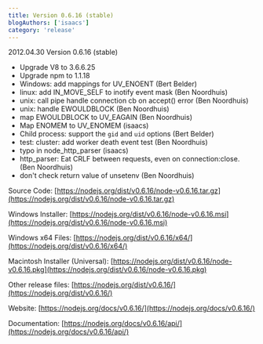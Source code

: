 ```yaml
---
title: Version 0.6.16 (stable)
blogAuthors: ['isaacs']
category: 'release'
---
```


2012.04.30 Version 0.6.16 (stable)

* Upgrade V8 to 3.6.6.25
* Upgrade npm to 1.1.18
* Windows: add mappings for UV\_ENOENT (Bert Belder)
* linux: add IN\_MOVE\_SELF to inotify event mask (Ben Noordhuis)
* unix: call pipe handle connection cb on accept() error (Ben Noordhuis)
* unix: handle EWOULDBLOCK (Ben Noordhuis)
* map EWOULDBLOCK to UV\_EAGAIN (Ben Noordhuis)
* Map ENOMEM to UV\_ENOMEM (isaacs)
* Child process: support the `gid` and `uid` options (Bert Belder)
* test: cluster: add worker death event test (Ben Noordhuis)
* typo in node\_http\_parser (isaacs)
* http\_parser: Eat CRLF between requests, even on connection:close. (Ben Noordhuis)
* don't check return value of unsetenv (Ben Noordhuis)

Source Code: [https://nodejs.org/dist/v0.6.16/node-v0.6.16.tar.gz](https://nodejs.org/dist/v0.6.16/node-v0.6.16.tar.gz)

Windows Installer: [https://nodejs.org/dist/v0.6.16/node-v0.6.16.msi](https://nodejs.org/dist/v0.6.16/node-v0.6.16.msi)

Windows x64 Files: [https://nodejs.org/dist/v0.6.16/x64/](https://nodejs.org/dist/v0.6.16/x64/)

Macintosh Installer (Universal): [https://nodejs.org/dist/v0.6.16/node-v0.6.16.pkg](https://nodejs.org/dist/v0.6.16/node-v0.6.16.pkg)

Other release files: [https://nodejs.org/dist/v0.6.16/](https://nodejs.org/dist/v0.6.16/)

Website: [https://nodejs.org/docs/v0.6.16/](https://nodejs.org/docs/v0.6.16/)

Documentation: [https://nodejs.org/docs/v0.6.16/api/](https://nodejs.org/docs/v0.6.16/api/)
